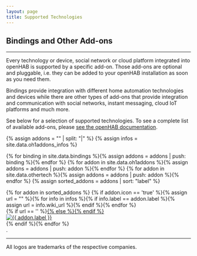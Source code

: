 ```yaml
---
layout: page
title: Supported Technologies
---
```


## Bindings and Other Add-ons

---

Every technology or device, social network or cloud platform integrated into openHAB is supported by a specific add-on. Those add-ons are optional and pluggable, i.e. they can be added to your openHAB installation as soon as you need them.

Bindings provide integration with different home automation technologies and devices while there are other types of add-ons that provide integration and communication with social networks, instant messaging, cloud IoT platforms and much more.

See below for a selection of supported technologies. To see a complete list of available add-ons, please [see the openHAB documentation](http://docs.openhab.org/addons/index.html).

{% assign addons = "" | split: "|" %}
{% assign infos = site.data.oh1addons_infos %}

{% for binding in site.data.bindings %}{% assign addons = addons | push: binding %}{% endfor %}
{% for addon in site.data.oh1addons %}{% assign addons = addons | push: addon %}{% endfor %}
{% for addon in site.data.othertech %}{% assign addons = addons | push: addon %}{% endfor %}
{% assign sorted_addons = addons | sort: "label" %}

<div class="span12">
{% for addon in sorted_addons %}
{% if addon.icon == 'true' %}{% assign url = "" %}{% for info in infos %}{% if info.label == addon.label %}{% assign url = info.wiki_url %}{% endif %}{% endfor %}
<div class="span2">
<article>
{% if url == '' %}<a href="http://docs.openhab.org/addons/bindings/{{ addon.id }}/readme.html">{% else %}<a href="{{ url }}">{% endif %}
<section class="techInfo"><img class="techInfoImg" alt="{{ addon.label }}" src="/assets/images/tech/{{ addon.id }}.png" /></section></a>
</article>
</div>
{% endif %}{% endfor %}
</div>
.


---

All logos are trademarks of the respective companies.
